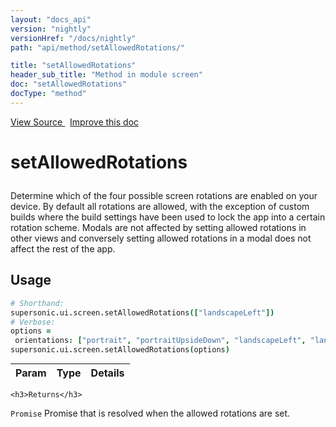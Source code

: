 ```yaml
---
layout: "docs_api"
version: "nightly"
versionHref: "/docs/nightly"
path: "api/method/setAllowedRotations/"

title: "setAllowedRotations"
header_sub_title: "Method in module screen"
doc: "setAllowedRotations"
docType: "method"
---
```


<div class="improve-docs">
  <a href='http://github.com/driftyco/ionic/tree/master/dist/supersonic.js#L9157'>
    View Source
  </a>
  &nbsp;
  <a href='http://github.com/driftyco/ionic/edit/master/dist/supersonic.js#L9157'>
    Improve this doc
  </a>
</div>




<h1 class="api-title">

  setAllowedRotations



</h1>





Determine which of the four possible screen rotations are enabled on your device. By default all rotations are allowed, with the exception of custom builds where the build settings have been used to lock the app into a certain rotation scheme. Modals are not affected by setting allowed rotations in other views and conversely setting allowed rotations in a modal does not affect the rest of the app.









## Usage
```coffeescript
# Shorthand:
supersonic.ui.screen.setAllowedRotations(["landscapeLeft"])
# Verbose:
options =
 orientations: ["portrait", "portraitUpsideDown", "landscapeLeft", "landscapeRight"]
supersonic.ui.screen.setAllowedRotations(options)
```


  
    

    
<table class="table" style="margin:0;">
  <thead>
    <tr>
      <th>Param</th>
      <th>Type</th>
      <th>Details</th>
    </tr>
  </thead>
  <tbody>
    
  </tbody>
</table>

    

    <h3>Returns</h3>

  <code>Promise</code> Promise that is resolved when the allowed rotations are set.


  
  
  







  






